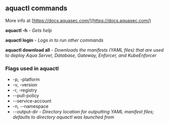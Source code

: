 ## aquactl commands
More info at [https://docs.aquasec.com/](https://docs.aquasec.com/)

**aquactl -h** - *Gets help*

**aquactl login** - *Logs in to run other commands*

**aquactl download all** - *Downloads the manifests (YAML files) that are used to deploy Aqua Server, Database, Gateway, Enforcer, and KubeEnforcer*

### Flags used in aquactl
* -p, -platform 
* -v, -version
* -r, -registry
* --pull-policy
* --service-account
* -n, --namespace
* --output-dir - *Directory location for outputting YAML manifest files; defaults to directory aquactl was launched from*
